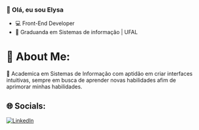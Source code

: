### :cherries: Olá, eu sou Elysa

- 💻 Front-End Developer
- :notebook: Graduanda em Sistemas de informação | UFAL

# 💫 About Me:
🔭 Academica em Sistemas de Informação com aptidão em criar interfaces intuitivas, sempre em busca de aprender novas habilidades afim de aprimorar minhas habilidades.

## 🌐 Socials:
[![LinkedIn](https://img.shields.io/badge/LinkedIn-%230077B5.svg?logo=linkedin&logoColor=white)](https://www.linkedin.com/in/elysa-francyne-a38a73248/)



<!--
**efrancyne/efrancyne** is a ✨ _special_ ✨ repository because its `README.md` (this file) appears on your GitHub profile.

Here are some ideas to get you started:

- 🔭 I’m currently working on ...
- 🌱 I’m currently learning ...
- 👯 I’m looking to collaborate on ...
- 🤔 I’m looking for help with ...
- 💬 Ask me about ...
- 📫 How to reach me: ...
- 😄 Pronouns: ...
- ⚡ Fun fact: ...
-->
